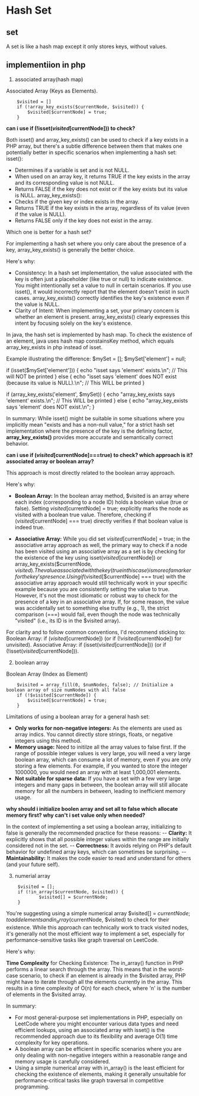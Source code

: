 # Hash Set

## set

A set is like a hash map except it only stores keys, without values.

## implementiion in php

1. associated array(hash map)

Associated Array (Keys as Elements). 

        $visited = []        
        if (!array_key_exists($currentNode, $visited)) {
            $visited[$currentNode] = true;
        }

**can i use if (!isset($visited[$currentNode])) to check?**

Both isset() and array_key_exists() can be used to check if a key exists in a PHP array, but there's a subtle difference between them that makes one potentially better in specific scenarios when implementing a hash set:
isset():
 * Determines if a variable is set and is not NULL.
 * When used on an array key, it returns TRUE if the key exists in the array and its corresponding value is not NULL.
 * Returns FALSE if the key does not exist or if the key exists but its value is NULL.
array_key_exists():
 * Checks if the given key or index exists in the array.
 * Returns TRUE if the key exists in the array, regardless of its value (even if the value is NULL).
 * Returns FALSE only if the key does not exist in the array.


Which one is better for a hash set?

For implementing a hash set where you only care about the presence of a key, array_key_exists() is generally the better choice.

Here's why:
 * Consistency: In a hash set implementation, the value associated with the key is often just a placeholder (like true or null) to indicate existence. You might intentionally set a value to null in certain scenarios. If you use isset(), it would incorrectly report that the element doesn't exist in such cases. array_key_exists() correctly identifies the key's existence even if the value is NULL.
 * Clarity of Intent: When implementing a set, your primary concern is whether an element is present. array_key_exists() clearly expresses this intent by focusing solely on the key's existence.

In java, the hash set is implemented by hash map. To check the existence of an element, java uses hash map constainsKey method, which equals array_key_exists in php instead of isset.

Example illustrating the difference:
$mySet = [];
$mySet['element'] = null;

if (isset($mySet['element'])) {
    echo "isset says 'element' exists.\n"; // This will NOT be printed
} else {
    echo "isset says 'element' does NOT exist (because its value is NULL).\n"; // This WILL be printed
}

if (array_key_exists('element', $mySet)) {
    echo "array_key_exists says 'element' exists.\n"; // This WILL be printed
} else {
    echo "array_key_exists says 'element' does NOT exist.\n";
}

In summary:
While isset() might be suitable in some situations where you implicitly mean "exists and has a non-null value," for a strict hash set implementation where the presence of the key is the defining factor, **array_key_exists()** provides more accurate and semantically correct behavior.

**can i use if ($visited[$currentNode]===true) to check? which approach is it? associated array or boolean array?**

This approach is most directly related to the boolean array approach.

Here's why:

- **Boolean Array:** In the boolean array method, $visited is an array where each index (corresponding to a node ID) holds a boolean value (true or false). Setting $visited[$currentNode] = true; explicitly marks the node as visited with a boolean true value. Therefore, checking if ($visited[$currentNode] === true) directly verifies if that boolean value is indeed true.

- **Associative Array:** While you did set $visited[$currentNode] = true; in the associative array approach as well, the primary way to check if a node has been visited using an associative array as a set is by checking for the existence of the key using isset($visited[$currentNode]) or array_key_exists($currentNode, $visited).  The value associated with the key (true in this case) is more of a marker for the key's presence.
Using if ($visited[$currentNode] === true) with the associative array approach would still technically work in your specific example because you are consistently setting the value to true. However, it's not the most idiomatic or robust way to check for the presence of a key in an associative array. If, for some reason, the value was accidentally set to something else truthy (e.g., 1), the strict comparison (===) would fail, even though the node was technically "visited" (i.e., its ID is in the $visited array).

For clarity and to follow common conventions, I'd recommend sticking to:
Boolean Array: if ($visited[$currentNode]) (or if (!$visited[$currentNode]) for unvisited).
Associative Array: if (isset($visited[$currentNode])) (or if (!isset($visited[$currentNode])).

2. boolean array

Boolean Array (Index as Element)

        $visited = array_fill(0, $numNodes, false); // Initialize a boolean array of size numNodes with all false
        if (!$visited[$currentNode]) {
            $visited[$currentNode] = true;
        }

Limitations of using a boolean array for a general hash set:
- **Only works for non-negative integers:** As the elements are used as array indics. You cannot directly store strings, floats, or negative integers using this method.
- **Memory usage:** Need to initilze all the array values to false first. If the range of possible integer values is very large, you will need a very large boolean array, which can consume a lot of memory, even if you are only storing a few elements. For example, if you wanted to store the integer 1000000, you would need an array with at least 1,000,001 elements.
- **Not suitable for sparse data:** If you have a set with a few very large integers and many gaps in between, the boolean array will still allocate memory for all the numbers in between, leading to inefficient memory usage.

**why should i initialize boolen array and set all to false which allocate memory first? why can't i set value only when needed?**

In the context of implementing a set using a boolean array, initializing to false is generally the recommended practice for these reasons:
-- **Clarity:** It explicitly shows that all possible integer values within the range are initially considered not in the set.
-- **Correctness:** It avoids relying on PHP's default behavior for undefined array keys, which can sometimes be surprising.
-- **Maintainability:** It makes the code easier to read and understand for others (and your future self).

3. numerial array

        $visited = [];
        if (!in_array($currentNode, $visited)) {
                $visited[] = $currentNode;
        }

You're suggesting using a simple numerical array $visited[] = $currentNode; to add elements and in_array($currentNode, $visited) to check for their existence. While this approach can technically work to track visited nodes, it's generally not the most efficient way to implement a set, especially for performance-sensitive tasks like graph traversal on LeetCode.

Here's why:

**Time Complexity** for Checking Existence: The in_array() function in PHP performs a linear search through the array. This means that in the worst-case scenario, to check if an element is already in the $visited array, PHP might have to iterate through all the elements currently in the array. This results in a time complexity of O(n) for each check, where 'n' is the number of elements in the $visited array.

In summary:

- For most general-purpose set implementations in PHP, especially on LeetCode where you might encounter various data types and need efficient lookups, using an associated array with isset() is the recommended approach due to its flexibility and average O(1) time complexity for key operations.
- A boolean array can be efficient in specific scenarios where you are only dealing with non-negative integers within a reasonable range and memory usage is carefully considered.
- Using a simple numerical array with in_array() is the least efficient for checking the existence of elements, making it generally unsuitable for performance-critical tasks like graph traversal in competitive programming.
